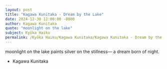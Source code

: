 ```yaml
---
layout: post
title: "Kagawa Kunitaka - Dream by the Lake"
date: 2024-12-30 12:00:00 -0000
author: Kagawa Kunitaka
quote: "moonlight on the lake"
subject: Kyōka Haiku
permalink: /Kyōka Haiku/Kagawa Kunitaka/Kagawa Kunitaka - Dream by the Lake
---
```


moonlight on the lake
paints silver on the stillness—
a dream born of night.

- Kagawa Kunitaka
